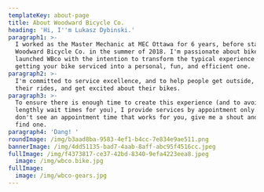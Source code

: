 ```yaml
---
templateKey: about-page
title: About Woodward Bicycle Co.
heading: 'Hi, I''m Lukasz Dybinski.'
paragraph1: >-
  I worked as the Master Mechanic at MEC Ottawa for 6 years, before starting
  Woodward Bicycle Co. in the summer of 2018. I'm passionate about bikes, and
  launched WBco with the intention to transform the typical experience of
  getting your bike serviced into a personal, fun, and efficient one.
paragraph2: >-
  I'm committed to service excellence, and to help people get outside, enjoy
  their rides, and get excited about their bikes.
paragraph3: >-
  To ensure there is enough time to create this experience (and to avoid
  lengthly wait times for you), I provide services by appointment only. If you
  don't see an appointment time that works for you, give me a shout and we'll
  find one.
paragraph4: 'Dang! '
roundImage: /img/b3aad8ba-9583-4ef1-b4cc-7e834e9ae511.png
bannerImage: /img/4dd51135-bad7-4aab-8aff-abc95f4516cc.jpeg
fullImage: /img/f4373817-ce37-42bd-8340-9efa4223eea8.jpeg
  image: /img/wbco.bike.jpg
fullImage:
  image: /img/wbco-gears.jpg
---
```

